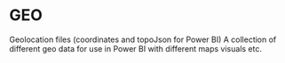 # GEO
Geolocation files (coordinates and topoJson for Power BI)
A collection of different geo data for use in Power BI with different maps visuals etc.
